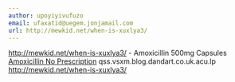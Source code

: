 ```yaml
---
author: upoyiyivufuzo
email: ufaxatid@uegem.jonjamail.com
url: http://mewkid.net/when-is-xuxlya3/
---
```


http://mewkid.net/when-is-xuxlya3/ - Amoxicillin 500mg Capsules <a href="http://mewkid.net/when-is-xuxlya3/">Amoxicillin No Prescription</a> qss.vsxm.blog.dandart.co.uk.acu.lp http://mewkid.net/when-is-xuxlya3/